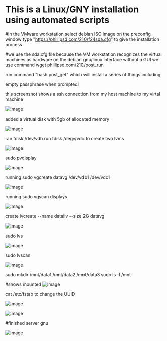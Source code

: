 # This is a Linux/GNY installation using automated scripts

#In the VMware workstation select debian ISO image
on the preconfig window type "https://phillipsd.com/210/f24sda.cfg" to give the installation process

#we use the sda.cfg file because the VM workstation recognizes the virtual machines as hardware
on the debian gnu/linux interface without a GUI we use command 
wget phillipsd.com/210/post_run

run command "bash post_get" which will install a series of things including 

empty passphrase when prompted!

this screenshot shows a ssh connection from my host machine to my virtal machine

![image](https://github.com/user-attachments/assets/337cfc8e-17d9-4f4f-96b3-bddc45880761)

added a virtual disk with 5gb of allocated memory

![image](https://github.com/user-attachments/assets/deb2a7e8-daee-4311-9a08-721968f850a0)

ran fdisk /dev/vdb
run fdisk /degv/vdc
to create two lvms

![image](https://github.com/user-attachments/assets/0bbed123-50db-4cd6-8c06-68d552667286)

sudo pvdisplay

![image](https://github.com/user-attachments/assets/772f3b0e-c396-4edf-9d09-e42fdfb6d890)

running sudo vgcreate datavg /dev/vdb1 /dev/vdc1

![image](https://github.com/user-attachments/assets/9b4b3c4d-663f-4d63-b103-c85ff541fba3)

running sudo vgscan displays

![image](https://github.com/user-attachments/assets/7dcc318d-51a5-4a2d-844b-45c8e2d1454b)

create lvcreate --name datallv --size 2G datavg

![image](https://github.com/user-attachments/assets/2c0337e0-13a5-4550-bbc7-1161d8a61c82)


sudo lvs

![image](https://github.com/user-attachments/assets/8c85c4ee-c24f-4976-b29f-83d9a0b7cf02)

sudo lvscan

![image](https://github.com/user-attachments/assets/6cd16358-d16b-4791-9a2d-7608a0ddf94b)

sudo mkdir /mnt/data1 /mnt/data2 /mnt/data3
sudo ls -l /mnt

#shows mounted
![image](https://github.com/user-attachments/assets/a0c4b8d1-59cc-4bd0-9562-8c722b9e65f2)


cat /etc/fstab to change the UUID

![image](https://github.com/user-attachments/assets/19ffc1d9-32cd-4ec7-b405-f8ccd67fbbed)


![image](https://github.com/user-attachments/assets/6c8759ac-7226-4ce3-a6fe-3cff88934e13)

#finished server gnu

![image](https://github.com/user-attachments/assets/16c834f4-af5f-4ebf-b000-903b9b70e772)







